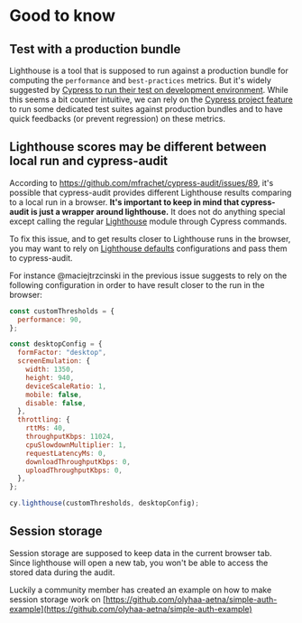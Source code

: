 # Good to know

## Test with a production bundle

Lighthouse is a tool that is supposed to run against a production bundle for computing the `performance` and `best-practices` metrics. But it's widely suggested by [Cypress to run their test on development environment](https://docs.cypress.io/guides/getting-started/testing-your-app.html#Step-1-Start-your-server). While this seems a bit counter intuitive, we can rely on the [Cypress project feature](https://docs.cypress.io/guides/guides/command-line.html#cypress-run-project-lt-project-path-gt) to run some dedicated test suites against production bundles and to have quick feedbacks (or prevent regression) on these metrics.

## Lighthouse scores may be different between local run and cypress-audit

According to https://github.com/mfrachet/cypress-audit/issues/89, it's possible that cypress-audit provides different Lighthouse results comparing to a local run in a browser. **It's important to keep in mind that cypress-audit is just a wrapper around lighthouse.** It does not do anything special except calling the regular [Lighthouse](https://www.npmjs.com/package/lighthouse) module through Cypress commands.

To fix this issue, and to get results closer to Lighthouse runs in the browser, you may want to rely on [Lighthouse defaults](https://github.com/GoogleChrome/lighthouse/blob/master/lighthouse-core/config/constants.js) configurations and pass them to cypress-audit.

For instance @maciejtrzcinski in the previous issue suggests to rely on the following configuration in order to have result closer to the run in the browser:

```js
const customThresholds = {
  performance: 90,
};

const desktopConfig = {
  formFactor: "desktop",
  screenEmulation: {
    width: 1350,
    height: 940,
    deviceScaleRatio: 1,
    mobile: false,
    disable: false,
  },
  throttling: {
    rttMs: 40,
    throughputKbps: 11024,
    cpuSlowdownMultiplier: 1,
    requestLatencyMs: 0,
    downloadThroughputKbps: 0,
    uploadThroughputKbps: 0,
  },
};

cy.lighthouse(customThresholds, desktopConfig);
```

## Session storage

Session storage are supposed to keep data in the current browser tab. Since lighthouse will open a new tab, you won't be able to access the stored data during the audit.

Luckily a community member has created an example on how to make session storage work on [https://github.com/olyhaa-aetna/simple-auth-example](https://github.com/olyhaa-aetna/simple-auth-example)
